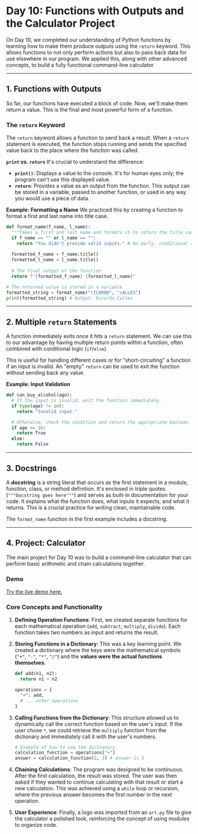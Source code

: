 # Day 10: Functions with Outputs and the Calculator Project

On Day 10, we completed our understanding of Python functions by learning how to make them produce outputs using the `return` keyword. This allows functions to not only perform actions but also to pass back data for use elsewhere in our program. We applied this, along with other advanced concepts, to build a fully functional command-line calculator.

---

## 1. Functions with Outputs

So far, our functions have executed a block of code. Now, we'll make them return a value. This is the final and most powerful form of a function.

### The `return` Keyword
The `return` keyword allows a function to send back a result. When a `return` statement is executed, the function stops running and sends the specified value back to the place where the function was called.

**`print` vs. `return`**
It's crucial to understand the difference:
-   **`print()`**: Displays a value to the console. It's for human eyes only; the program can't use this displayed value.
-   **`return`**: Provides a value as an output from the function. This output can be stored in a variable, passed to another function, or used in any way you would use a piece of data.

**Example: Formatting a Name**
We practiced this by creating a function to format a first and last name into title case.

```python
def format_name(f_name, l_name):
  """Takes a first and last name and formats it to return the title case version of the name."""
  if f_name == "" or l_name == "":
    return "You didn't provide valid inputs." # An early, conditional return
  
  formatted_f_name = f_name.title()
  formatted_l_name = l_name.title()
  
  # The final output of the function
  return f"{formatted_f_name} {formatted_l_name}"

# The returned value is stored in a variable
formatted_string = format_name("rICARDO", "cALLES") 
print(formatted_string) # Output: Ricardo Calles
```

---

## 2. Multiple `return` Statements

A function immediately exits once it hits a `return` statement. We can use this to our advantage by having multiple return points within a function, often combined with conditional logic (`if`/`else`).

This is useful for handling different cases or for "short-circuiting" a function if an input is invalid. An "empty" `return` can be used to exit the function without sending back any value.

**Example: Input Validation**
```python
def can_buy_alcohol(age):
  # If the input is invalid, exit the function immediately.
  if type(age) != int:
    return "Invalid input."

  # Otherwise, check the condition and return the appropriate boolean.
  if age >= 18:
    return True
  else:
    return False
```

---

## 3. Docstrings

A **docstring** is a string literal that occurs as the first statement in a module, function, class, or method definition. It's enclosed in triple quotes (`"""Docstring goes here"""`) and serves as built-in documentation for your code. It explains what the function does, what inputs it expects, and what it returns. This is a crucial practice for writing clean, maintainable code.

The `format_name` function in the first example includes a docstring.

---

## 4. Project: Calculator

The main project for Day 10 was to build a command-line calculator that can perform basic arithmetic and chain calculations together.

### Demo
[Try the live demo here.](https://appbrewery.github.io/python-day10-demo/)

### Core Concepts and Functionality

1.  **Defining Operation Functions**: First, we created separate functions for each mathematical operation (`add`, `subtract`, `multiply`, `divide`). Each function takes two numbers as input and returns the result.

2.  **Storing Functions in a Dictionary**: This was a key learning point. We created a dictionary where the keys were the mathematical symbols (`"+"`, `"-"`, `"*"`, `"/"`) and the **values were the actual functions themselves**.

    ```python
    def add(n1, n2):
      return n1 + n2

    operations = {
      "+": add,
      # ... other operations
    }
    ```

3.  **Calling Functions from the Dictionary**: This structure allowed us to dynamically call the correct function based on the user's input. If the user chose `*`, we could retrieve the `multiply` function from the dictionary and immediately call it with the user's numbers.

    ```python
    # Example of how to use the dictionary
    calculation_function = operations["+"]
    answer = calculation_function(2, 3) # answer is 5
    ```

4.  **Chaining Calculations**: The program was designed to be continuous. After the first calculation, the result was stored. The user was then asked if they wanted to continue calculating with that result or start a new calculation. This was achieved using a `while` loop or recursion, where the previous answer becomes the first number in the next operation.

5.  **User Experience**: Finally, a logo was imported from an `art.py` file to give the calculator a polished look, reinforcing the concept of using modules to organize code.
